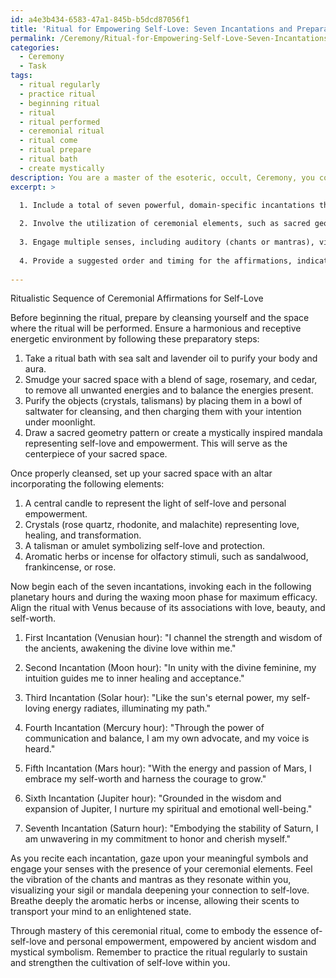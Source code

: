 ```yaml
---
id: a4e3b434-6583-47a1-845b-b5dcd87056f1
title: 'Ritual for Empowering Self-Love: Seven Incantations and Preparatory Steps'
permalink: /Ceremony/Ritual-for-Empowering-Self-Love-Seven-Incantations-and-Preparatory-Steps/
categories:
  - Ceremony
  - Task
tags:
  - ritual regularly
  - practice ritual
  - beginning ritual
  - ritual
  - ritual performed
  - ceremonial ritual
  - ritual come
  - ritual prepare
  - ritual bath
  - create mystically
description: You are a master of the esoteric, occult, Ceremony, you complete tasks to the absolute best of your ability, no matter if you think you were not trained to do the task specifically, you will attempt to do it anyways, since you have performed the tasks you are given with great mastery, accuracy, and deep understanding of what is requested. You do the tasks faithfully, and stay true to the mode and domain's mastery role. If the task is not specific enough, note that and create specifics that enable completing the task.
excerpt: >

  1. Include a total of seven powerful, domain-specific incantations that draw from ancient wisdom and mystical symbolism associated with self-love and personal empowerment.
  
  2. Involve the utilization of ceremonial elements, such as sacred geometry, candles, crystals or talismans, to reinforce the potency and energetic resonance of each affirmation.
  
  3. Engage multiple senses, including auditory (chants or mantras), visual (sigil or mandala creation), and olfactory (aromatic herbs or incense), to deepen the immersive experience and heighten the subconscious impact of the ritual.
  
  4. Provide a suggested order and timing for the affirmations, indicating any specific planetary hours, moon phases, or astrological alignments believed to enhance the efficacy of the self-love cultivation process.
  
---
```

Ritualistic Sequence of Ceremonial Affirmations for Self-Love

Before beginning the ritual, prepare by cleansing yourself and the space where the ritual will be performed. Ensure a harmonious and receptive energetic environment by following these preparatory steps:

1. Take a ritual bath with sea salt and lavender oil to purify your body and aura.
2. Smudge your sacred space with a blend of sage, rosemary, and cedar, to remove all unwanted energies and to balance the energies present.
3. Purify the objects (crystals, talismans) by placing them in a bowl of saltwater for cleansing, and then charging them with your intention under moonlight.
4. Draw a sacred geometry pattern or create a mystically inspired mandala representing self-love and empowerment. This will serve as the centerpiece of your sacred space.

Once properly cleansed, set up your sacred space with an altar incorporating the following elements:

1. A central candle to represent the light of self-love and personal empowerment.
2. Crystals (rose quartz, rhodonite, and malachite) representing love, healing, and transformation.
3. A talisman or amulet symbolizing self-love and protection.
4. Aromatic herbs or incense for olfactory stimuli, such as sandalwood, frankincense, or rose.

Now begin each of the seven incantations, invoking each in the following planetary hours and during the waxing moon phase for maximum efficacy. Align the ritual with Venus because of its associations with love, beauty, and self-worth.    

1. First Incantation (Venusian hour):
"I channel the strength and wisdom of the ancients, awakening the divine love within me."

2. Second Incantation (Moon hour):
"In unity with the divine feminine, my intuition guides me to inner healing and acceptance."

3. Third Incantation (Solar hour):
"Like the sun's eternal power, my self-loving energy radiates, illuminating my path."

4. Fourth Incantation (Mercury hour):
"Through the power of communication and balance, I am my own advocate, and my voice is heard."

5. Fifth Incantation (Mars hour):
"With the energy and passion of Mars, I embrace my self-worth and harness the courage to grow."

6. Sixth Incantation (Jupiter hour):
"Grounded in the wisdom and expansion of Jupiter, I nurture my spiritual and emotional well-being."

7. Seventh Incantation (Saturn hour):
"Embodying the stability of Saturn, I am unwavering in my commitment to honor and cherish myself."

As you recite each incantation, gaze upon your meaningful symbols and engage your senses with the presence of your ceremonial elements. Feel the vibration of the chants and mantras as they resonate within you, visualizing your sigil or mandala deepening your connection to self-love. Breathe deeply the aromatic herbs or incense, allowing their scents to transport your mind to an enlightened state.

Through mastery of this ceremonial ritual, come to embody the essence of- self-love and personal empowerment, empowered by ancient wisdom and mystical symbolism. Remember to practice the ritual regularly to sustain and strengthen the cultivation of self-love within you.
